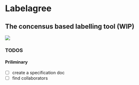  
# Labelagree
## The concensus based labelling tool (WIP)
![](https://hackernoon.com/hn-images/1*NceEh-lMfn0sjD8y8JNuBw.jpeg)


### TODOS

#### Priliminary
- [ ] create a specification doc
- [ ] find collaborators
